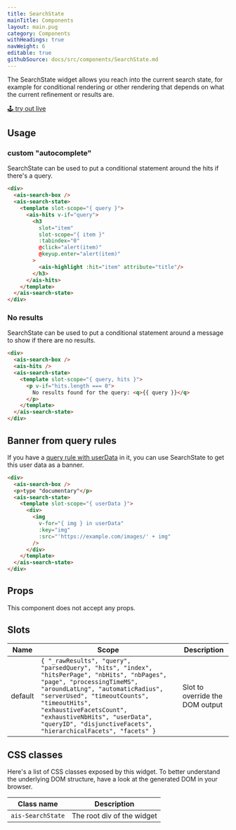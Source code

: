```yaml
---
title: SearchState
mainTitle: Components
layout: main.pug
category: Components
withHeadings: true
navWeight: 6
editable: true
githubSource: docs/src/components/SearchState.md
---
```


The SearchState widget allows you reach into the current search state, for example for conditional rendering or other rendering that depends on what the current refinement or results are.

<a class="btn btn-static-theme" href="stories/?selectedKind=SearchState">🕹 try out live</a>

## Usage

### custom "autocomplete"

SearchState can be used to put a conditional statement around the hits if there's a query.

```html
<div>
  <ais-search-box />
  <ais-search-state>
    <template slot-scope="{ query }">
      <ais-hits v-if="query">
        <h3
          slot="item"
          slot-scope="{ item }"
          :tabindex="0"
          @click="alert(item)"
          @keyup.enter="alert(item)"
        >
          <ais-highlight :hit="item" attribute="title"/>
        </h3>
      </ais-hits>
    </template>
  </ais-search-state>
</div>
```

### No results

SearchState can be used to put a conditional statement around a message to show if there are no results.

```html
<div>
  <ais-search-box />
  <ais-hits />
  <ais-search-state>
    <template slot-scope="{ query, hits }">
      <p v-if="hits.length === 0">
        No results found for the query: <q>{{ query }}</q>
      </p>
    </template>
  </ais-search-state>
</div>
```

## Banner from query rules

If you have a [query rule with userData](https://www.algolia.com/doc/guides/query-rules/query-rules-usage/#return-user-data) in it, you can use SearchState to get this user data as a banner.

```html
<div>
  <ais-search-box />
  <p>type "documentary"</p>
  <ais-search-state>
    <template slot-scope="{ userData }">
      <div>
        <img
          v-for="{ img } in userData"
          :key="img"
          :src="'https://example.com/images/' + img"
        />
      </div>
    </template>
  </ais-search-state>
</div>
```

## Props

This component does not accept any props.

## Slots

Name | Scope | Description
---|---|---
default | `{ "_rawResults", "query", "parsedQuery", "hits", "index", "hitsPerPage", "nbHits", "nbPages", "page", "processingTimeMS", "aroundLatLng", "automaticRadius", "serverUsed", "timeoutCounts", "timeoutHits", "exhaustiveFacetsCount", "exhaustiveNbHits", "userData", "queryID", "disjunctiveFacets", "hierarchicalFacets", "facets" }` | Slot to override the DOM output

## CSS classes

Here's a list of CSS classes exposed by this widget. To better understand the underlying DOM structure, have a look at the generated DOM in your browser.

Class name | Description
---|---
`ais-SearchState` | The root div of the widget
